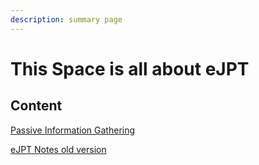 ```yaml
---
description: summary page
---
```


# This Space is all about eJPT

## Content

[Passive Information Gathering](assessment-methodologies-information-gathering/passive-information-gathering.md)

[eJPT Notes old version](ejpt-exam-cheat-sheet.md)
